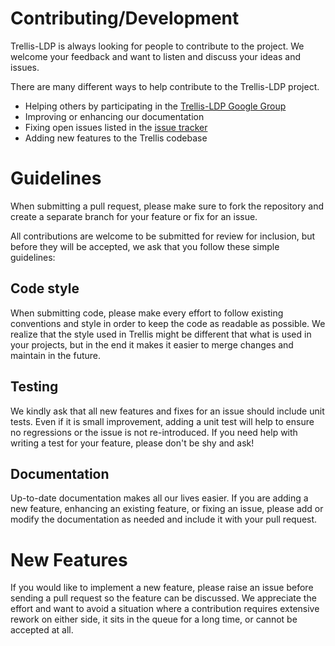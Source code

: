 # Contributing/Development

Trellis-LDP is always looking for people to contribute to the project. We welcome your feedback and want to listen and discuss your ideas and issues.

There are many different ways to help contribute to the Trellis-LDP project.

  * Helping others by participating in the [Trellis-LDP Google Group](https://groups.google.com/forum/#!forum/trellis-ldp)
  * Improving or enhancing our documentation
  * Fixing open issues listed in the [issue tracker](https://github.com/orgs/trellis-ldp/projects/2)
  * Adding new features to the Trellis codebase

# Guidelines

When submitting a pull request, please make sure to fork the repository and create a separate branch for your feature or fix for an issue.

All contributions are welcome to be submitted for review for inclusion, but before they will be accepted, we ask that you follow these simple guidelines:

## Code style

When submitting code, please make every effort to follow existing conventions and style in order to keep the code as readable as possible. We realize that the style used in Trellis might be different that what is used in your projects, but in the end it makes it easier to merge changes and maintain in the future.

## Testing

We kindly ask that all new features and fixes for an issue should include unit tests. Even if it is small improvement, adding a unit test will help to ensure no regressions or the issue is not re-introduced. If you need help with writing a test for your feature, please don't be shy and ask!

## Documentation

Up-to-date documentation makes all our lives easier. If you are adding a new feature, enhancing an existing feature, or fixing an issue, please add or modify the documentation as needed and include it with your pull request.

# New Features

If you would like to implement a new feature, please raise an issue before sending a pull request so the feature can be discussed. We appreciate the effort and want to avoid a situation where a contribution requires extensive rework on either side, it sits in the queue for a long time, or cannot be accepted at all.
